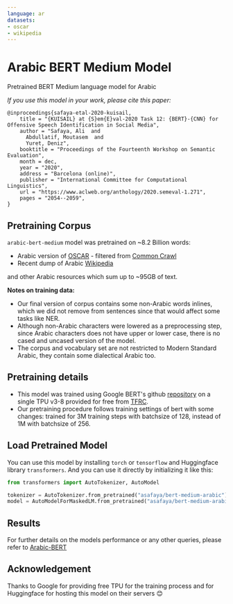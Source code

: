 ```yaml
---
language: ar
datasets:
- oscar
- wikipedia
---
```


# Arabic BERT Medium Model

Pretrained BERT Medium language model for Arabic

_If you use this model in your work, please cite this paper:_

```
@inproceedings{safaya-etal-2020-kuisail,
    title = "{KUISAIL} at {S}em{E}val-2020 Task 12: {BERT}-{CNN} for Offensive Speech Identification in Social Media",
    author = "Safaya, Ali  and
      Abdullatif, Moutasem  and
      Yuret, Deniz",
    booktitle = "Proceedings of the Fourteenth Workshop on Semantic Evaluation",
    month = dec,
    year = "2020",
    address = "Barcelona (online)",
    publisher = "International Committee for Computational Linguistics",
    url = "https://www.aclweb.org/anthology/2020.semeval-1.271",
    pages = "2054--2059",
}
```

## Pretraining Corpus

`arabic-bert-medium` model was pretrained on ~8.2 Billion words:

- Arabic version of [OSCAR](https://traces1.inria.fr/oscar/) - filtered from [Common Crawl](http://commoncrawl.org/)
- Recent dump of Arabic [Wikipedia](https://dumps.wikimedia.org/backup-index.html)

and other Arabic resources which sum up to ~95GB of text.

__Notes on training data:__

- Our final version of corpus contains some non-Arabic words inlines, which we did not remove from sentences since that would affect some tasks like NER.
- Although non-Arabic characters were lowered as a preprocessing step, since Arabic characters does not have upper or lower case, there is no cased and uncased version of the model.
- The corpus and vocabulary set are not restricted to Modern Standard Arabic, they contain some dialectical Arabic too.

## Pretraining details

- This model was trained using Google BERT's github [repository](https://github.com/google-research/bert) on a single TPU v3-8 provided for free from [TFRC](https://www.tensorflow.org/tfrc).
- Our pretraining procedure follows training settings of bert with some changes: trained for 3M training steps with batchsize of 128, instead of 1M with batchsize of 256.

## Load Pretrained Model

You can use this model by installing `torch` or `tensorflow` and Huggingface library `transformers`. And you can use it directly by initializing it like this:  

```python
from transformers import AutoTokenizer, AutoModel

tokenizer = AutoTokenizer.from_pretrained("asafaya/bert-medium-arabic")
model = AutoModelForMaskedLM.from_pretrained("asafaya/bert-medium-arabic")
```

## Results

For further details on the models performance or any other queries, please refer to [Arabic-BERT](https://github.com/alisafaya/Arabic-BERT)

## Acknowledgement

Thanks to Google for providing free TPU for the training process and for Huggingface for hosting this model on their servers 😊


